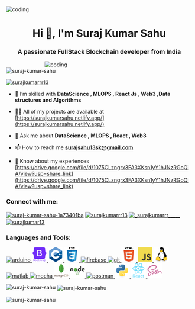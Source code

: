 <img align="center" width="100%" height="200" alt="coding" src="https://thumbs.dreamstime.com/b/blockchain-technology-cryptocurrency-marketplace-bitcoin-mining-farm-smart-city-digital-cloud-network-crypto-currency-206391669.jpg">
<h1 align="center">Hi 👋, I'm Suraj Kumar Sahu</h1>
<h3 align="center">A passionate FullStack Blockchain developer from India</h3>
<img align="right" alt="coding" width="400" src="https://media1.giphy.com/media/RbDKaczqWovIugyJmW/giphy.gif?cid=790b7611fd8d6103b348f3031a5d0dcc4bc7204c918328e2&rid=giphy.gif&ct=g">

<p align="left"> <img src="https://komarev.com/ghpvc/?username=suraj-kumar-sahu&label=Profile%20views&color=0e75b6&style=flat" alt="suraj-kumar-sahu" /> </p>

<p align="left"> <a href="https://twitter.com/surajkumarrr13" target="blank"><img src="https://img.shields.io/twitter/follow/surajkumarrr13?logo=twitter&style=for-the-badge" alt="surajkumarrr13" /></a> </p>

- 🌱 I’m skilled with **DataScience , MLOPS , React Js , Web3 ,Data structures and Algorithms**

- 👨‍💻 All of my projects are available at [https://surajkumarsahu.netlify.app/](https://surajkumarsahu.netlify.app/)

- 💬 Ask me about **DataScience , MLOPS , React , Web3**

- 📫 How to reach me **surajsahu13sk@gmail.com**

- 📄 Know about my experiences [https://drive.google.com/file/d/1075CLzngrx3FA3XKsn1yY1hJNzRGoQiA/view?usp=share_link](https://drive.google.com/file/d/1075CLzngrx3FA3XKsn1yY1hJNzRGoQiA/view?usp=share_link)

<h3 align="left">Connect with me:</h3>
<p align="left">
<a href="https://linkedin.com/in/suraj-kumar-sahu-1a73401ba" target="blank"><img align="center" src="https://raw.githubusercontent.com/rahuldkjain/github-profile-readme-generator/master/src/images/icons/Social/linked-in-alt.svg" alt="suraj-kumar-sahu-1a73401ba" height="30" width="40" /></a>
<a href="https://twitter.com/surajkumarrr13" target="blank"><img align="center" src="https://raw.githubusercontent.com/rahuldkjain/github-profile-readme-generator/master/src/images/icons/Social/twitter.svg" alt="surajkumarrr13" height="30" width="40" /></a>
<a href="https://instagram.com/_surajkumarrr_____" target="blank"><img align="center" src="https://raw.githubusercontent.com/rahuldkjain/github-profile-readme-generator/master/src/images/icons/Social/instagram.svg" alt="_surajkumarrr_____" height="30" width="40" /></a>
<a href="https://www.codechef.com/users/surajkumar13" target="blank"><img align="center" src="https://cdn.jsdelivr.net/npm/simple-icons@3.1.0/icons/codechef.svg" alt="surajkumar13" height="30" width="40" /></a>
</p>

<h3 align="left">Languages and Tools:</h3>
<p align="left"> <a href="https://www.arduino.cc/" target="_blank" rel="noreferrer"> <img src="https://cdn.worldvectorlogo.com/logos/arduino-1.svg" alt="arduino" width="40" height="40"/> </a> <a href="https://getbootstrap.com" target="_blank" rel="noreferrer"> <img src="https://raw.githubusercontent.com/devicons/devicon/master/icons/bootstrap/bootstrap-plain-wordmark.svg" alt="bootstrap" width="40" height="40"/> </a> <a href="https://www.w3schools.com/cpp/" target="_blank" rel="noreferrer"> <img src="https://raw.githubusercontent.com/devicons/devicon/master/icons/cplusplus/cplusplus-original.svg" alt="cplusplus" width="40" height="40"/> </a> <a href="https://www.w3schools.com/css/" target="_blank" rel="noreferrer"> <img src="https://raw.githubusercontent.com/devicons/devicon/master/icons/css3/css3-original-wordmark.svg" alt="css3" width="40" height="40"/> </a> <a href="https://firebase.google.com/" target="_blank" rel="noreferrer"> <img src="https://www.vectorlogo.zone/logos/firebase/firebase-icon.svg" alt="firebase" width="40" height="40"/> </a> <a href="https://git-scm.com/" target="_blank" rel="noreferrer"> <img src="https://www.vectorlogo.zone/logos/git-scm/git-scm-icon.svg" alt="git" width="40" height="40"/> </a> <a href="https://www.w3.org/html/" target="_blank" rel="noreferrer"> <img src="https://raw.githubusercontent.com/devicons/devicon/master/icons/html5/html5-original-wordmark.svg" alt="html5" width="40" height="40"/> </a> <a href="https://developer.mozilla.org/en-US/docs/Web/JavaScript" target="_blank" rel="noreferrer"> <img src="https://raw.githubusercontent.com/devicons/devicon/master/icons/javascript/javascript-original.svg" alt="javascript" width="40" height="40"/> </a> <a href="https://www.linux.org/" target="_blank" rel="noreferrer"> <img src="https://raw.githubusercontent.com/devicons/devicon/master/icons/linux/linux-original.svg" alt="linux" width="40" height="40"/> </a> <a href="https://www.mathworks.com/" target="_blank" rel="noreferrer"> <img src="https://upload.wikimedia.org/wikipedia/commons/2/21/Matlab_Logo.png" alt="matlab" width="40" height="40"/> </a> <a href="https://mochajs.org" target="_blank" rel="noreferrer"> <img src="https://www.vectorlogo.zone/logos/mochajs/mochajs-icon.svg" alt="mocha" width="40" height="40"/> </a> <a href="https://www.mongodb.com/" target="_blank" rel="noreferrer"> <img src="https://raw.githubusercontent.com/devicons/devicon/master/icons/mongodb/mongodb-original-wordmark.svg" alt="mongodb" width="40" height="40"/> </a> <a href="https://nodejs.org" target="_blank" rel="noreferrer"> <img src="https://raw.githubusercontent.com/devicons/devicon/master/icons/nodejs/nodejs-original-wordmark.svg" alt="nodejs" width="40" height="40"/> </a> <a href="https://postman.com" target="_blank" rel="noreferrer"> <img src="https://www.vectorlogo.zone/logos/getpostman/getpostman-icon.svg" alt="postman" width="40" height="40"/> </a> <a href="https://www.python.org" target="_blank" rel="noreferrer"> <img src="https://raw.githubusercontent.com/devicons/devicon/master/icons/python/python-original.svg" alt="python" width="40" height="40"/> </a> <a href="https://reactjs.org/" target="_blank" rel="noreferrer"> <img src="https://raw.githubusercontent.com/devicons/devicon/master/icons/react/react-original-wordmark.svg" alt="react" width="40" height="40"/> </a> <a href="https://sass-lang.com" target="_blank" rel="noreferrer"> <img src="https://raw.githubusercontent.com/devicons/devicon/master/icons/sass/sass-original.svg" alt="sass" width="40" height="40"/> </a> </p>

<p><img align="left" src="https://github-readme-stats.vercel.app/api/top-langs?username=suraj-kumar-sahu&show_icons=true&locale=en&layout=compact" alt="suraj-kumar-sahu" /></p>

<p>&nbsp;<img align="center" src="https://github-readme-stats.vercel.app/api?username=suraj-kumar-sahu&show_icons=true&locale=en" alt="suraj-kumar-sahu" /></p>

<p><img align="center" src="https://github-readme-streak-stats.herokuapp.com/?user=suraj-kumar-sahu&" alt="suraj-kumar-sahu" /></p>

